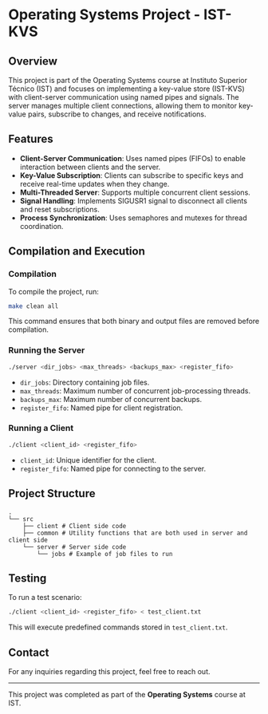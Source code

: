 # Operating Systems Project - IST-KVS

## Overview
This project is part of the Operating Systems course at Instituto Superior Técnico (IST) and focuses on implementing a key-value store (IST-KVS) with client-server communication using named pipes and signals. The server manages multiple client connections, allowing them to monitor key-value pairs, subscribe to changes, and receive notifications.

## Features
- **Client-Server Communication**: Uses named pipes (FIFOs) to enable interaction between clients and the server.
- **Key-Value Subscription**: Clients can subscribe to specific keys and receive real-time updates when they change.
- **Multi-Threaded Server**: Supports multiple concurrent client sessions.
- **Signal Handling**: Implements SIGUSR1 signal to disconnect all clients and reset subscriptions.
- **Process Synchronization**: Uses semaphores and mutexes for thread coordination.

## Compilation and Execution
### Compilation
To compile the project, run:
```sh
make clean all
```
This command ensures that both binary and output files are removed before compilation.
### Running the Server
```sh
./server <dir_jobs> <max_threads> <backups_max> <register_fifo>
```
- `dir_jobs`: Directory containing job files.
- `max_threads`: Maximum number of concurrent job-processing threads.
- `backups_max`: Maximum number of concurrent backups.
- `register_fifo`: Named pipe for client registration.

### Running a Client
```sh
./client <client_id> <register_fifo>
```
- `client_id`: Unique identifier for the client.
- `register_fifo`: Named pipe for connecting to the server.

## Project Structure
```
.
└── src
    ├── client # Client side code
    ├── common # Utility functions that are both used in server and client side
    └── server # Server side code
        └── jobs # Example of job files to run
```

## Testing
To run a test scenario:
```sh
./client <client_id> <register_fifo> < test_client.txt
```
This will execute predefined commands stored in `test_client.txt`.

## Contact
For any inquiries regarding this project, feel free to reach out.

---
This project was completed as part of the **Operating Systems** course at IST.

